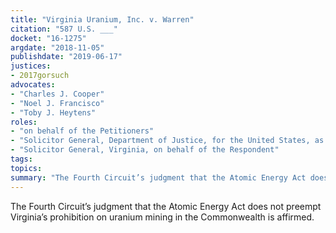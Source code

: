 ```yaml
---
title: "Virginia Uranium, Inc. v. Warren"
citation: "587 U.S. ___"
docket: "16-1275"
argdate: "2018-11-05"
publishdate: "2019-06-17"
justices:
- 2017gorsuch
advocates:
- "Charles J. Cooper"
- "Noel J. Francisco"
- "Toby J. Heytens"
roles:
- "on behalf of the Petitioners"
- "Solicitor General, Department of Justice, for the United States, as amicus curiae, supporting the Petitioners"
- "Solicitor General, Virginia, on behalf of the Respondent"
tags:
topics:
summary: "The Fourth Circuit’s judgment that the Atomic Energy Act does not preempt Virginia’s prohibition on uranium mining in the Commonwealth is affirmed."
---
```

The Fourth Circuit’s judgment that the Atomic Energy Act does not preempt Virginia’s prohibition on uranium mining in the Commonwealth is affirmed.
